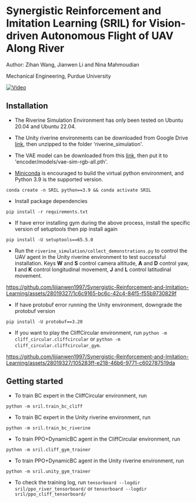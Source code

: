 # Synergistic Reinforcement and Imitation Learning (SRIL) for Vision-driven Autonomous Flight of UAV Along River

Author: Zihan Wang, Jianwen Li and Nina Mahmoudian

Mechanical Engineering, Purdue University 

[![Video](https://img.youtube.com/vi/NJVux-3tXqA/hqdefault.jpg)](https://www.youtube.com/watch?v=NJVux-3tXqA)

## Installation
- The Riverine Simulation Environment has only been tested on Ubuntu 20.04 and Ubuntu 22.04.

- The Unity riverine environments can be downloaded from Google Drive [link](https://drive.google.com/file/d/16LXTkudfFbzxL5ZDCC1b4st59ybRoNpn/view?usp=sharing), then unzipped to the folder 'riverine_simulation'.

- The VAE model can be downloaded from this [link](https://drive.google.com/file/d/1SVU3p5wbGQnQs7U3qp7Gz0eCdo7YrYGh/view?usp=sharing), then put it to 'encoder/models/vae-sim-rgb-all.pth'.

- [Miniconda](https://docs.anaconda.com/free/miniconda/miniconda-install/) is encouraged to build the virtual python environment, and Python 3.9 is the supported version.

```shell
conda create -n SRIL python==3.9 && conda activate SRIL
```

- Install package dependencies
```shell
pip install -r requirements.txt
```

- If have error installing gym during the above process, install the specific version of setuptools then pip install again
```shell
pip install -U setuptools==65.5.0 
```

- Run the `riverine_simulation/collect_demonstrations.py` to control the UAV agent in the Unity riverine environment to test successful installation.
Keys **W** and **S** control camera altitude, **A** and **D** control yaw, **I** and **K** control longitudinal movement, **J** and **L** control latitudinal movement.

https://github.com/lijianwen1997/Synergistic-Reinforcement-and-Imitation-Learning/assets/28019327/1c6c9165-bc6c-42c4-84f5-f55b9730829f


- If have protobuf error running the Unity environment, downgrade the protobuf version
```shell
pip install -U protobuf==3.20
```

- If you want to play the CliffCircular environment, run `python -m cliff_circular.cliffcircular` or `python -m cliff_circular.cliffcircular_gym`.

https://github.com/lijianwen1997/Synergistic-Reinforcement-and-Imitation-Learning/assets/28019327/105283ff-e218-46b6-9771-c602787519da



## Getting started

- To train BC expert in the CliffCircular environment, run 
```
python -m sril.train_bc_cliff
```

- To train BC expert in the Unity riverine environment, run 
```
python -m sril.train_bc_riverine
```

- To train PPO+DynamicBC agent in the CliffCircular environment, run 
```
python -m sril.cliff_gym_trainer
```

- To train PPO+DynamicBC agent in the Unity riverine environment, run 
```
python -m sril.unity_gym_trainer
```

- To check the training log, run
`tensorboard --logdir sril/ppo_river_tensorboard/` or `tensorboard --logdir sril/ppo_cliff_tensorboard/`





